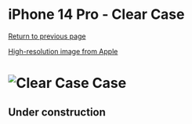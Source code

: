 # iPhone 14 Pro  - Clear Case

[Return to previous page](/iphone_14)

[High-resolution image from Apple](https://store.storeimages.cdn-apple.com/8756/as-images.apple.com/is//MPU63?wid=4500&hei=4500&fmt=png)

# ![Clear Case Case](/everyphone/MPU63.png)

## Under construction
